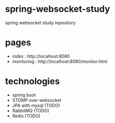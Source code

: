 # spring-websocket-study
spring websocket study repository

# pages
* index : http://localhost:8080
* monitoring : http://localhost:8080/monitor.html

# technologies
* spring boot
* STOMP over websocket
* JPA with mysql (TODO)
* RabbitMQ (TODO)
* Redis (TODO)
